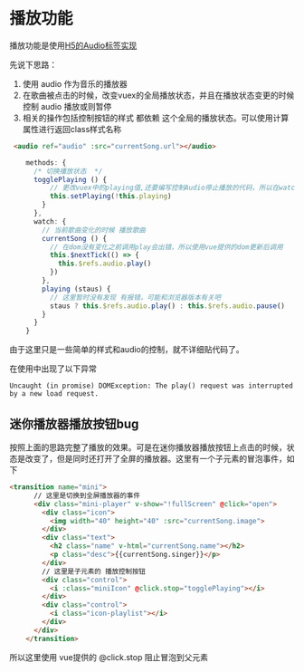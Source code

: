 # 播放功能

播放功能是使用[H5的Audio标签实现](http://www.w3school.com.cn/tags/html_ref_audio_video_dom.asp)


先说下思路：

1. 使用 audio 作为音乐的播放器
2. 在歌曲被点击的时候，改变vuex的全局播放状态，并且在播放状态变更的时候 控制 audio 播放或则暂停
3. 相关的操作包括控制按钮的样式 都依赖 这个全局的播放状态。可以使用计算属性进行返回class样式名称

```html
 <audio ref="audio" :src="currentSong.url"></audio>
```
```javascript
    methods: {
      /* 切换播放状态  */
      togglePlaying () {
          // 更改vuex中的playing值,还要编写控制Audio停止播放的代码，所以在watch中去监听这个播放状态
          this.setPlaying(!this.playing)
        }
      },
      watch: {
        // 当前歌曲变化的时候 播放歌曲
        currentSong () {
          // 在dom没有变化之前调用play会出错，所以使用vue提供的dom更新后调用
          this.$nextTick(() => {
            this.$refs.audio.play()
          })
        },
        playing (staus) {
          // 这里暂时没有发现 有报错，可能和浏览器版本有关吧
          staus ? this.$refs.audio.play() : this.$refs.audio.pause()
        }
      }
    }
```

由于这里只是一些简单的样式和audio的控制，就不详细贴代码了。

在使用中出现了以下异常
```
Uncaught (in promise) DOMException: The play() request was interrupted by a new load request.
```

## 迷你播放器播放按钮bug
按照上面的思路完整了播放的效果。可是在迷你播放器播放按钮上点击的时候，状态是改变了，但是同时还打开了全屏的播放器。这里有一个子元素的冒泡事件，如下
```html
<transition name="mini">
      // 这里是切换到全屏播放器的事件
      <div class="mini-player" v-show="!fullScreen" @click="open">
        <div class="icon">
          <img width="40" height="40" :src="currentSong.image">
        </div>
        <div class="text">
          <h2 class="name" v-html="currentSong.name"></h2>
          <p class="desc">{{currentSong.singer}}</p>
        </div>
        // 这里是子元素的 播放控制按钮
        <div class="control">
          <i :class="miniIcon" @click.stop="togglePlaying"></i>
        </div>
        <div class="control">
          <i class="icon-playlist"></i>
        </div>
      </div>
    </transition>
```
所以这里使用 vue提供的 @click.stop 阻止冒泡到父元素
